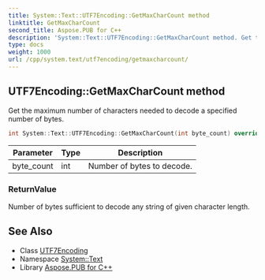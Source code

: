 ```yaml
---
title: System::Text::UTF7Encoding::GetMaxCharCount method
linktitle: GetMaxCharCount
second_title: Aspose.PUB for C++
description: 'System::Text::UTF7Encoding::GetMaxCharCount method. Get the maximum number of characters needed to decode a specified number of bytes in C++.'
type: docs
weight: 1000
url: /cpp/system.text/utf7encoding/getmaxcharcount/
---
```

## UTF7Encoding::GetMaxCharCount method


Get the maximum number of characters needed to decode a specified number of bytes.

```cpp
int System::Text::UTF7Encoding::GetMaxCharCount(int byte_count) override
```


| Parameter | Type | Description |
| --- | --- | --- |
| byte_count | int | Number of bytes to decode. |

### ReturnValue

Number of bytes sufficient to decode any string of given character length.

## See Also

* Class [UTF7Encoding](../)
* Namespace [System::Text](../../)
* Library [Aspose.PUB for C++](../../../)
